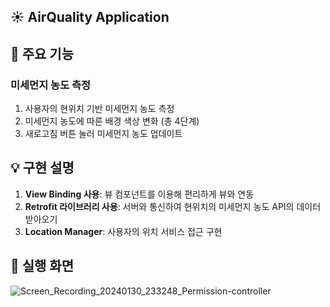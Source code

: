 ## ☀️ AirQuality Application
## 📌 주요 기능
### 미세먼지 농도 측정
1. 사용자의 현위치 기반 미세먼지 농도 측정
2. 미세먼지 농도에 따른 배경 색상 변화 (총 4단계)
3. 새로고침 버튼 눌러 미세먼지 농도 업데이트
## 💡 구현 설명
1. **View Binding 사용**: 뷰 컴포넌트를 이용해 편리하게 뷰와 연동
2. **Retrofit 라이브러리 사용**: 서버와 통신하여 현위치의 미세먼지 농도 API의 데이터 받아오기
3. **Location Manager**: 사용자의 위치 서비스 접근 구현
## 📱 실행 화면
![Screen_Recording_20240130_233248_Permission-controller](https://github.com/yesue2/AirQuality_App/assets/108323785/382116de-2c85-4b24-8dd3-510f7adf254a)
